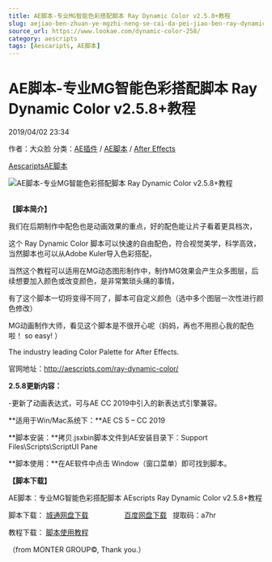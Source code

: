 ```yaml
---
title: AE脚本-专业MG智能色彩搭配脚本 Ray Dynamic Color v2.5.8+教程
slug: aejiao-ben-zhuan-ye-mgzhi-neng-se-cai-da-pei-jiao-ben-ray-dynamic-color-v2-5-8-jiao-cheng
source_url: https://www.lookae.com/dynamic-color-258/
category: aescripts
tags: [Aescaripts, AE脚本]
---
```

# AE脚本-专业MG智能色彩搭配脚本 Ray Dynamic Color v2.5.8+教程

2019/04/02 23:34

作者：大众脸
分类：[AE插件](https://www.lookae.com/after-effects/aechajian/) / [AE脚本](https://www.lookae.com/after-effects/aescripts/) / [After Effects](https://www.lookae.com/after-effects/)

[Aescaripts](https://www.lookae.com/tag/aescaripts/)[AE脚本](https://www.lookae.com/tag/ae%e8%84%9a%e6%9c%ac/)

![AE脚本-专业MG智能色彩搭配脚本 Ray Dynamic Color v2.5.8+教程](https://www.lookae.com/wp-content/uploads/2015/04/Ray-Dynamic-Color.jpg "AE脚本-专业MG智能色彩搭配脚本 Ray Dynamic Color v2.5.8+教程-LookAE.com")  
﻿

**【脚本简介】**

我们在后期制作中配色也是动画效果的重点，好的配色能让片子看着更具档次，

这个 Ray Dynamic Color 脚本可以快速的自由配色，符合视觉美学，科学高效，当然脚本也可以从Adobe Kuler导入色彩搭配，

当然这个教程可以适用在MG动态图形制作中，制作MG效果会产生众多图层，后续想要加入颜色或改变颜色，是非常繁琐头痛的事情，

有了这个脚本一切将变得不同了，脚本可自定义颜色（选中多个图层一次性进行颜色修改）

MG动画制作大师，看见这个脚本是不很开心呢（妈妈，再也不用担心我的配色啦！ so easy! ）

The industry leading Color Palette for After Effects.

官网地址：http://aescripts.com/ray-dynamic-color/

**2.5.8更新内容：**

-更新了动画表达式，可与AE CC 2019中引入的新表达式引擎兼容。

**适用于Win/Mac系统下：**AE CS 5 – CC 2019

**脚本安装：**拷贝.jsxbin脚本文件到AE安装目录下：Support Files\Scripts\ScriptUI Pane

**脚本使用：**在AE软件中点击 Window（窗口菜单）即可找到脚本。

**【脚本下载】**

AE脚本：专业MG智能色彩搭配脚本 AEscripts Ray Dynamic Color v2.5.8+教程

脚本下载： [城通网盘下载](https://lookae.ctfile.com/fs/680462-358221027)                  [百度网盘下载](https://pan.baidu.com/s/1BwwfL1__eey1vHyFS1zyzQ)   提取码：a7hr

教程下载： [脚本使用教程](https://lookae.ctfile.com/fs/680462-199580871)

（from MONTER GROUP©, Thank you.）
